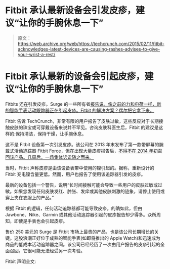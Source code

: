 # Fitbit 承认最新设备会引发皮疹，建议“让你的手腕休息一下”

> 原文：<https://web.archive.org/web/https://techcrunch.com/2015/02/11/fitbit-acknowledges-latest-devices-are-causing-rashes-advises-to-give-your-wrist-a-rest/>

# Fitbit 承认最新的设备会引起皮疹，建议“让你的手腕休息一下”

Fitbits 还在引发皮疹。Surge 的一些所有者[报告说，像之前的力和电荷一样，新的智能手表活动跟踪器正在引起皮疹。Fitbit 的解决方案？偶尔把它拿下来。](https://web.archive.org/web/20221129212521/https://beta.techcrunch.com/2015/01/06/fitbit-finally-starts-shipping-the-charge-hr-and-surge-smartwatch/)

Fitbit 告诉 TechCrunch，非常有限的用户报告了皮肤过敏，这些反应对于长期接触皮肤的珠宝或可穿戴设备来说并不罕见。咨询皮肤科医生后，Fitbit 的建议是这样的:保持清洁，保持干燥，让手腕休息。

这不是 Fitbit 设备第一次引发皮疹。该公司在 2013 年末发布了第一款带屏幕的腕戴式活动追踪器 Fitbit Force，但在出现大量皮疹报告后，[不得不在 2014 年初召回该产品。](https://web.archive.org/web/20221129212521/https://beta.techcrunch.com/2014/03/12/fitbit-force-1-million-units-sold/)[几周后，一场集体诉讼随之而来。](https://web.archive.org/web/20221129212521/https://beta.techcrunch.com/2014/03/20/fitbit-faces-class-action-lawsuit-over-the-force-fitness-tracker/)

当时，Fitbit 声称皮疹是由该设备表带中使用的镍引起的。据称，重新设计的 Fitbit 充电镍含量更低。然而，用户也报告了使用该追踪器引发的皮疹。

最新的设备包括一个警告，说明“长时间接触可能会导致一些用户的皮肤过敏或过敏。如果您发现任何皮肤发红、肿胀、发痒或其他皮肤刺激的迹象，请停止使用或穿上夹在衣服上的产品。”

根据 Fitbit 的逻辑，任何活动追踪器都可能导致皮疹。的确如此，但由 Jawbone、Nike、Garmin 或其他活动追踪器引起的皮疹报告却少得多。众所周知，即使是手表也会引起皮疹。

售价 250 美元的 Surge 是 Fitbit 市场上最贵的产品，也是该公司长期增长的关键。这股浪潮正好位于成熟的智能手表(如即将推出的 Apple Watch)和迅速成为商品的低成本活动追踪器之间。该公司已经经历了一次由用户报告的皮疹引起的全面召回。它很可能无法经受另一次考验。

Fitbit 声明全文: